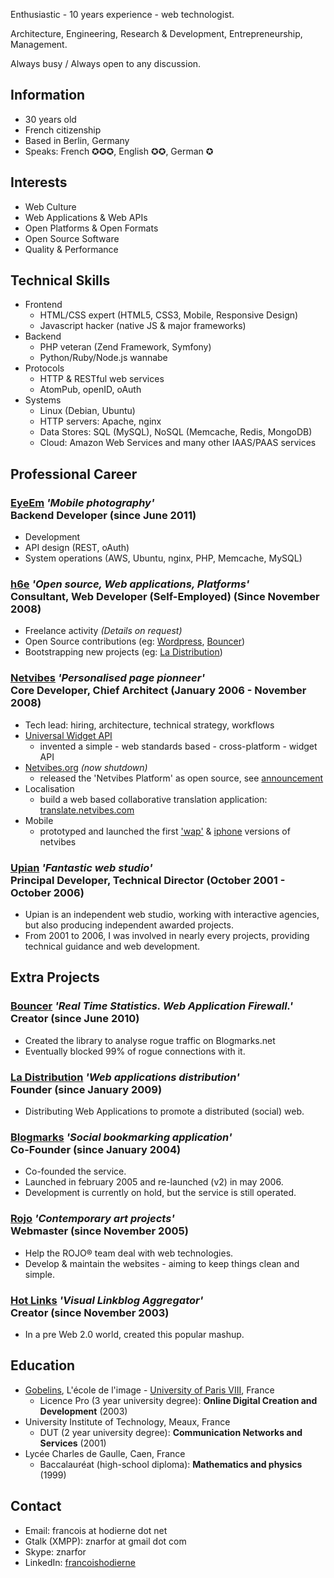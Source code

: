 Enthusiastic - 10 years experience - web technologist.

Architecture, Engineering, Research & Development, Entrepreneurship, Management.

Always busy / Always open to any discussion.

Information
-----------

* 30 years old
* French citizenship
* Based in Berlin, Germany
* Speaks: French ✪✪✪, English ✪✪, German ✪

Interests
---------

 * Web Culture
 * Web Applications & Web APIs
 * Open Platforms & Open Formats
 * Open Source Software
 * Quality & Performance

Technical Skills
----------------

 * Frontend
     - HTML/CSS expert (HTML5, CSS3, Mobile, Responsive Design)
     - Javascript hacker (native JS & major frameworks)
 * Backend
     - PHP veteran (Zend Framework, Symfony)
     - Python/Ruby/Node.js wannabe
 * Protocols
     - HTTP & RESTful web services
     - AtomPub, openID, oAuth
 * Systems
     - Linux (Debian, Ubuntu)
     - HTTP servers: Apache, nginx
     - Data Stores: SQL (MySQL), NoSQL (Memcache, Redis, MongoDB)
     - Cloud: Amazon Web Services and many other IAAS/PAAS services

Professional Career
-------------------

### **[EyeEm](http://www.eyeem.com/)** _'Mobile photography'_<br />Backend Developer (since June 2011)

 * Development
 * API design (REST, oAuth)
 * System operations (AWS, Ubuntu, nginx, PHP, Memcache, MySQL)

### **[h6e](http://h6e.net/)** _'Open source, Web applications, Platforms'_<br />Consultant, Web Developer (Self-Employed) (Since November 2008)

 * Freelance activity <em>(Details on request)</em>
 * Open Source contributions (eg: [Wordpress](http://h6e.net/wordpress/), [Bouncer](http://h6e.net/bouncer/))
 * Bootstrapping new projects (eg: [La Distribution](http://ladistribution.net/))

### **[Netvibes](http://www.netvibes.com/)** _'Personalised page pionneer'_<br />Core Developer, Chief Architect (January 2006 - November 2008)

 * Tech lead: hiring, architecture, technical strategy, workflows
 * [Universal Widget API](http://web.archive.org/web/20100411050209/http://netvibes.org/specs/uwa/current-work/)
   - invented a simple - web standards based - cross-platform - widget API
 * [Netvibes.org](http://web.archive.org/web/20090416004816/http://netvibes.org/) <em>(now shutdown)</em>
   - released the 'Netvibes Platform' as open source, see [announcement](http://blog.netvibes.com/?2008/06/06/172-netvibesorg-opening)
 * Localisation
   - build a web based collaborative translation application: [translate.netvibes.com](http://translate.netvibes.com/)
 * Mobile
   - prototyped and launched the first ['wap'](http://wap.netvibes.com/) & [iphone](http://iphone.netvibes.com/) versions of netvibes

### **[Upian](http://www.upian.com/)** _'Fantastic web studio'_<br />Principal Developer, Technical Director (October 2001 - October 2006)

 * Upian is an independent web studio, working with interactive agencies, but also producing independent awarded projects.
 * From 2001 to 2006, I was involved in nearly every projects, providing technical guidance and web development.

Extra Projects
--------------

### **[Bouncer](http://h6e.net/bouncer/)** _'Real Time Statistics. Web Application Firewall.'_<br />Creator (since June 2010)

 * Created the library to analyse rogue traffic on Blogmarks.net
 * Eventually blocked 99% of rogue connections with it.

### **[La Distribution](http://ladistribution.net/)** _'Web applications distribution'_<br />Founder (since January 2009)

 * Distributing Web Applications to promote a distributed (social) web.

### **[Blogmarks](http://blogmarks.net/)** _'Social bookmarking application'_<br />Co-Founder (since January 2004)

 * Co-founded the service.
 * Launched in february 2005 and re-launched (v2) in may 2006.
 * Development is currently on hold, but the service is still operated.

### **[Rojo](http://rojo-projects.com/)** _'Contemporary art projects'_<br />Webmaster (since November 2005)

 * Help the ROJO® team deal with web technologies.
 * Develop & maintain the websites - aiming to keep things clean and simple.

### **[Hot Links](http://hotlinks.upian.com/)** _'Visual Linkblog Aggregator'_<br />Creator (since November 2003)

 * In a pre Web 2.0 world, created this popular mashup.

Education
---------

 * [Gobelins](http://www.gobelins.fr/en/gobelins), L'école de l'image - [University of Paris VIII](http://www.univ-paris8.fr/), France
   - Licence Pro (3 year university degree): **Online Digital Creation and Development** (2003)
 * University Institute of Technology, Meaux, France
   - DUT (2 year university degree): **Communication Networks and Services** (2001)
 * Lycée Charles de Gaulle, Caen, France
   - Baccalauréat (high-school diploma): **Mathematics and physics** (1999)

Contact
-------

* Email: francois at hodierne dot net
* Gtalk (XMPP): znarfor at gmail dot com
* Skype: znarfor
* LinkedIn: [francoishodierne](http://www.linkedin.com/in/francoishodierne)
